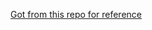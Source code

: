 [Got from this repo for reference](https://github.com/hmhuang0501/Coursera-Mastering-Programming-with-MATLAB)
